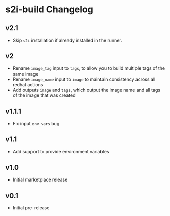 # s2i-build Changelog

## v2.1
- Skip `s2i` installation if already installed in the runner.

## v2
- Rename `image_tag` input to `tags`, to allow you to build multiple tags of the same image
- Rename `image_name` input to `image` to maintain consistency across all redhat actions
- Add outputs `image` and `tags`, which output the image name and all tags of the image that was created

## v1.1.1
- Fix input `env_vars` bug

## v1.1
- Add support to provide environment variables

## v1.0
- Initial marketplace release

## v0.1
- Initial pre-release
